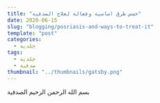 ```yaml
---
title: "خمس طرق اساسية وفعالة لعلاج الصدفية"
date: 2020-06-15
slug: "blogging/posriasis-and-ways-to-treat-it"
template: "post"
categories:
  - جلدية
tags:
  - جلدية
  - صدفية
thumbnail: "../thumbnails/gatsby.png"
---
```


بسم الله الرحمن الرحيم
الصدفية


<!--stackedit_data:
eyJwcm9wZXJ0aWVzIjoidGl0bGU6INiu2YXYsyDYt9ix2YIg2K
fYs9in2LPZitipINmI2YHYudin2YTYqSDZhNi52YTYp9isINin
2YTYtdiv2YHZitipXG50YWdzOiAn2LXYr9mB2YrYqSwg2KzZhN
iv2YrYqSwg2KfZh9mFINi32LHZgiDYp9mE2LnZhNin2KwnXG5j
YXRlZ29yaWVzOiDYrNmE2K/ZitipXG5mZWF0dXJlZEltYWdlOi
Bjb250ZW50L2ltYWdlcy8zMDBweC1Qc29yaWFzaXNfb25fYmFj
azEuanBnXG5kYXRlOiAnMjAyMC0wNi0xNSdcbiIsImhpc3Rvcn
kiOlsyMTA2MjU3OTMxLC0xNzE5MDQ4MTEwLC05NTE4NDcyMSwx
NDYxOTAwOTgyLDEwMDk0NDc1MjddfQ==
-->
